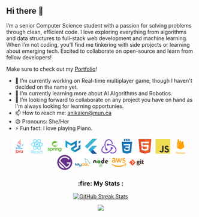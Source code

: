 ## Hi there 👋

I’m a senior Computer Science student with a passion for solving problems through clean, efficient code. I love exploring everything from algorithms and data structures to full-stack web development and machine learning. When I’m not coding, you’ll find me tinkering with side projects or learning about emerging tech. Excited to collaborate on open-source and learn from fellow developers!

Make sure to check out my [Portfolio](https://www.cs.mun.ca/~anikaien/)!
- 🔭 I’m currently working on Real-time multiplayer game, though I haven't decided on the name yet.
- 🌱 I’m currently learning more about AI Algorithms and Robotics.
- 👯 I’m looking forward to collaborate on any project you have on hand as I'm always looking for learning opportunies.
- 📫 How to reach me: anikaien@mun.ca
- 😄 Pronouns: She/Her
- ⚡ Fun fact: I love playing Piano.
<div id="header" align="center">
  <img src="https://github.com/devicons/devicon/blob/master/icons/java/java-original-wordmark.svg" title="Java" alt="Java" width="40" height="40"/>&nbsp;
  <img src="https://github.com/devicons/devicon/blob/master/icons/react/react-original-wordmark.svg" title="React" alt="React" width="40" height="40"/>&nbsp;
  <img src="https://github.com/devicons/devicon/blob/master/icons/spring/spring-original-wordmark.svg" title="Spring" alt="Spring" width="40" height="40"/>&nbsp;
  <img src="https://github.com/devicons/devicon/blob/master/icons/materialui/materialui-original.svg" title="Material UI" alt="Material UI" width="40" height="40"/>&nbsp;
  <img src="https://github.com/devicons/devicon/blob/master/icons/flutter/flutter-original.svg" title="Flutter" alt="Flutter" width="40" height="40"/>&nbsp;
  <img src="https://github.com/devicons/devicon/blob/master/icons/redux/redux-original.svg" title="Redux" alt="Redux " width="40" height="40"/>&nbsp;
  <img src="https://github.com/devicons/devicon/blob/master/icons/css3/css3-plain-wordmark.svg"  title="CSS3" alt="CSS" width="40" height="40"/>&nbsp;
  <img src="https://github.com/devicons/devicon/blob/master/icons/html5/html5-original.svg" title="HTML5" alt="HTML" width="40" height="40"/>&nbsp;
  <img src="https://github.com/devicons/devicon/blob/master/icons/javascript/javascript-original.svg" title="JavaScript" alt="JavaScript" width="40" height="40"/>&nbsp;
  <img src="https://github.com/devicons/devicon/blob/master/icons/firebase/firebase-plain-wordmark.svg" title="Firebase" alt="Firebase" width="40" height="40"/>&nbsp;
  <img src="https://github.com/devicons/devicon/blob/master/icons/gatsby/gatsby-original.svg" title="Gatsby"  alt="Gatsby" width="40" height="40"/>&nbsp;
  <img src="https://github.com/devicons/devicon/blob/master/icons/mysql/mysql-original-wordmark.svg" title="MySQL"  alt="MySQL" width="40" height="40"/>&nbsp;
  <img src="https://github.com/devicons/devicon/blob/master/icons/nodejs/nodejs-original-wordmark.svg" title="NodeJS" alt="NodeJS" width="40" height="40"/>&nbsp;
  <img src="https://github.com/devicons/devicon/blob/master/icons/amazonwebservices/amazonwebservices-plain-wordmark.svg" title="AWS" alt="AWS" width="40" height="40"/>&nbsp;
  <img src="https://github.com/devicons/devicon/blob/master/icons/git/git-original-wordmark.svg" title="Git" **alt="Git" width="40" height="40"/>
</div>

<h3 align="center">:fire: My Stats :</h3>
<p align="center">
  <a href="https://git.io/streak-stats">
    <img src="http://github-readme-streak-stats.herokuapp.com?user=anahitan&layout=compact&theme=vision-friendly-dark" alt="GitHub Streak Stats" />
  </a>
</p>

<div id="header" align="center">
  <img src="https://miro.medium.com/v2/resize:fit:720/format:webp/1*UxHoxcxQXAFMk4z-zl1wKw.gif" width="600"/>
</div>
<!--[![Top Langs](https://github-readme-stats.vercel.app/api/top-langs/?username=anahita&layout=compact&theme=vision-friendly-dark)](https://github.com/anuraghazra/github-readme-stats)-->
